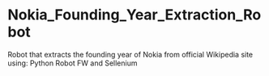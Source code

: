 # Nokia_Founding_Year_Extraction_Robot
Robot that extracts the founding year of Nokia from official Wikipedia site using: Python Robot FW and Sellenium
